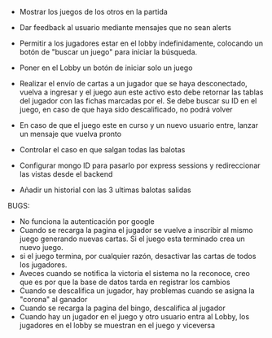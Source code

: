 - Mostrar los juegos de los otros en la partida 

- Dar feedback al usuario mediante mensajes que no sean alerts

- Permitir a los jugadores estar en el lobby indefinidamente, colocando un botón de "buscar un juego" para iniciar la búsqueda.

- Poner en el Lobby un botón de iniciar solo un juego

- Realizar el envío de cartas a un jugador que se haya desconectado, vuelva a ingresar y el juego aun este activo esto debe retornar las tablas del jugador con las fichas marcadas por el. Se debe buscar su ID en el juego, en caso de que haya sido descalificado, no podrá volver

- En caso de que el juego este en curso y un nuevo usuario entre, lanzar un mensaje que vuelva pronto 

- Controlar el caso en que salgan todas las balotas 

- Configurar mongo ID para pasarlo por express sessions y redireccionar las vistas desde el backend

- Añadir un historial con las 3 ultimas balotas salidas

BUGS:
 - No funciona la autenticación por google
 - Cuando se recarga la pagina el jugador se vuelve a inscribir al mismo juego generando nuevas cartas. Si el juego esta terminado crea un nuevo juego.
 - si el juego termina, por cualquier razón, desactivar las cartas de todos los jugadores.
 - Aveces cuando se notifica la victoria el sistema no la reconoce, creo que es por que la base de datos tarda en registrar los cambios
 - Cuando se descalifica un jugador, hay problemas cuando se asigna la "corona" al ganador
 - Cuando se recarga la pagina del bingo, descalifica al jugador
 - Cuando hay un jugador en el juego y otro usuario entra al Lobby, los jugadores en el lobby se muestran en el juego y viceversa